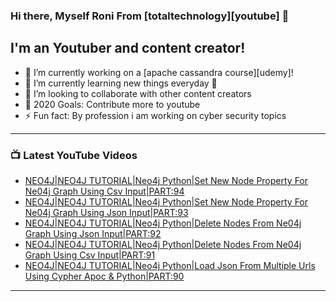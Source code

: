 ### Hi there, Myself Roni From [totaltechnology][youtube] 👋

## I'm an Youtuber and content creator!
- 🔭 I’m currently working on a [apache cassandra course][udemy]!
- 🌱 I’m currently learning new things everyday 🤣
- 👯 I’m looking to collaborate with other content creators
- 🥅 2020 Goals: Contribute more to youtube
- ⚡ Fun fact: By profession i am working on cyber security topics



---

### 📺 Latest YouTube Videos
<!-- YOUTUBE:START -->
- [NEO4J|NEO4J TUTORIAL|Neo4j Python|Set New Node Property For Ne04j Graph  Using Csv Input|PART:94](https://www.youtube.com/watch?v=8xXzSCheXNc)
- [NEO4J|NEO4J TUTORIAL|Neo4j Python|Set New Node Property For Ne04j Graph  Using Json Input|PART:93](https://www.youtube.com/watch?v=sJqQ2vt9Clo)
- [NEO4J|NEO4J TUTORIAL|Neo4j Python|Delete Nodes From Ne04j Graph  Using Json Input|PART:92](https://www.youtube.com/watch?v=sgIVsU-qTdg)
- [NEO4J|NEO4J TUTORIAL|Neo4j Python|Delete Nodes From Ne04j Graph  Using Csv Input|PART:91](https://www.youtube.com/watch?v=MDu-yAim1NM)
- [NEO4J|NEO4J TUTORIAL|Neo4j Python|Load Json From Multiple Urls Using Cypher Apoc & Python|PART:90](https://www.youtube.com/watch?v=zmOzQ5Un3rw)
<!-- YOUTUBE:END -->

---


